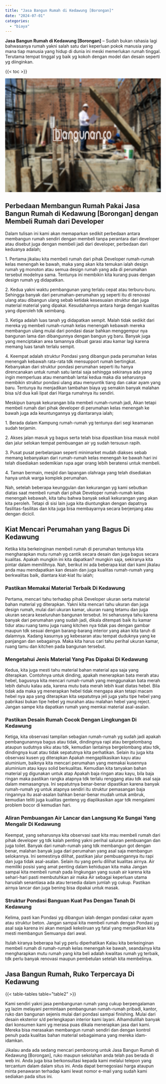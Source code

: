 ```yaml
---
title: "Jasa Bangun Rumah di Kedawung [Borongan]"
date: "2024-07-01"
categories: 
  - "biaya"
---
```


**Jasa Bangun Rumah di Kedawung \[Borongan\]** – Sudah bukan rahasia lagi bahwasanya rumah yakni salah satu dari keperluan pokok manusia yang mana tiap manusia yang hidup di dunia ini meski memerlukan rumah tinggal. Terutama tempat tinggal yg baik yg kokoh dengan model dan desain seperti yg diinginkan.

{{< toc >}}

![Jasa Bangun Rumah di Kedawung [Borongan]](/images/borong-bangunan-03.png)

## Perbedaan Membangun Rumah Pakai Jasa Bangun Rumah di Kedawung \[Borongan\] dengan Membeli Rumah dari Developer

Dalam tulisan ini kami akan memaparkan sedikit perbedaan antara membangun rumah sendiri dengan membeli tanpa perantara dari developer atau disebut juga dengan membeli jadi dari developer, perbedaan dari keduanya adalah;

1\. Pertama jikalau kita membeli rumah dari pihak Developer rumah-rumah kelas menengah ke bawah, maka yang akan kita temukan ialah design rumah yg monoton atau semua design rumah yang ada di perumahan tersebut modelnya sama. Tentunya ini membikin kita kurang puas dengan design rumah yg didapatkan.

2\. Kedua yakni waktu pembangunan yang terlalu cepat atau terburu-buru. Sehingga banyak dari perumahan-perumahan yg seperti itu di renovasi ulang atau dibangun ulang sebab ketidak kesesuaian struktur dan juga material material yang dipakai. Kesudahannya antara harga dengan kualitas yang diperoleh tdk seimbang.

3\. Ketiga adalah luas tanah yg didapatkan sempit. Malah tidak sedikit dari mereka yg membeli rumah-rumah kelas menengah kebawah mereka membangun ulang mulai dari pondasi dasar bahkan menggempur nya bangunan lama dan dibangunnya dengan bangun yg baru. Banyak juga yang menciptakan area tamannya dibuat garasi atau kamar lagi karena memang luas tanah terlalu sempit.

4\. Keempat adalah struktur Pondasi yang dibangun pada perumahan kelas menengah kebawah rata-rata tdk mensupport rumah bertingkat. Kebanyakan dari struktur pondasi perumahan seperti itu hanya direncanakan untuk rumah satu lantai saja sehingga sekiranya ada yang ingin memperluas atau menambah lantai kedua maka dia seharusnya membikin struktur pondasi ulang atau menyuntik tiang dan cakar ayam yang baru. Tentunya itu menjadikan tambahan biaya yg semakin banyak malahan bisa s/d dua kali lipat dari Harga rumahnya itu sendiri.

Meskipun banyak kekurangan bila membeli rumah-rumah jadi, Akan tetapi membeli rumah dari pihak developer di perumahan kelas menengah ke bawah juga ada keuntungannya yg diantaranya ialah;

1\. Berada dalam Kampung rumah-rumah yg tentunya dari segi keamanan sudah terjamin.

2\. Akses jalan masuk yg bagus serta telah bisa dipastikan bisa masuk mobil dan jalur selokan tempat pembuangan air yg sudah tersusun rapih.

3\. Pusat pusat perbelanjaan seperti minimarket mudah diakses sebab memang kebanyakan dari rumah-rumah kelas menengah ke bawah hari ini telah disediakan sedemikian rupa agar orang lebih beratensi untuk membeli.

4\. Taman bermain, mesjid dan lapangan olahraga yang telah disediakan hanya untuk warga komplek perumahan.

Nah, setelah beberapa keunggulan dan kekurangan yg kami sebutkan diatas saat membeli rumah dari pihak Developer rumah-rumah kelas menengah kebawah, kita tahu bahwa banyak sekali kekurangan yang akan kita peroleh. Tetapi di sisi lain juga kita diuntungkan dengan dapatnya fasilitas-fasilitas dan kita juga bisa membayarnya secara berjenjang atau dengan dicicil.

## Kiat Mencari Perumahan yang Bagus Di Kedawung

Ketika kita berkeinginan membeli rumah di perumahan tentunya kita mengharapkan mutu rumah yg cantik secara desain dan juga bagus secara kualitas. Apakah mungkin ini kita dapatkan? mungkin saja, sekiranya kita pintar dalam memilihnya. Nah, berikut ini ada beberapa kiat dari kami jikalau anda mau mendapatkan kan desain dan juga kualitas rumah-rumah yang berkwalitas baik, diantara kiat-kiat Itu ialah;

### Pastikan Memakai Material Terbaik Di Kedawung

Pertama, mencari tahu terhadap pihak Developer ukuran serta material bahan material yg diterapkan. Yakni kita mencari tahu ukuran dan juga design rumah, mulai dari ukuran kamar, ukuran ruang tetamu dan juga ukuran secara keseluruhan bangunan tersebut. Ini seharusnya tahu karena banyak dari perumahan yang sudah jadi, dikala ditempati baik itu kamar tidur atau ruang tamu juga ruang kitchen nya tidak pas dengan gambar maupun tdk sesuai dengan barang-barang interior yang akan kita taruh di dalamnya. Kadang kasurnya yg kebesaran atau tempat duduknya yang ke panjangan dan sebagainya. Maka kita harus cari tahu perihal ukuran kamar, ruang tamu dan kitchen pada bangunan tersebut.

### Mengetahui Jenis Material Yang Pas Dipakai Di Kedawung

Kedua, kita juga mesti tahu material bahan material apa saja yang diterapkan. Contohnya untuk dinding, apakah menerapkan bata merah atau hebel, bagusnya kita mencari rumah-rumah yang menggunakan bata merah lebih dahulu kalau ada, karena mutu bata merah lebih kuat diatas hebel. Bila tidak ada maka yg menerapkan hebel tidak mengapa akan tetapi macam hebel nya apa yang diterapkan kita sepatutnya jeli juga yaitu tipe hebel yang pabrikasi bukan tipe hebel yg murahan atau malahan hebel yang reject. Jangan sampe kita dapatkan rumah yang memkai material asal-asalan.

### Pastikan Desain Rumah Cocok Dengan Lingkungan Di Kedawung

Ketiga, kita observasi tampilan sebagian rumah-rumah yg sudah jadi apakah pembangunannya bagus atau tidak, dindingnya rapi atau bergelombang ataupun sudutnya siku atau tdk, kemudian lantainya bergelombang atau tdk, dindingnya kuat atau tidak sepatutnya kita perhatikan. Selain itu juga kita observasi kusen yg diterapkan Apakah mengaplikasikan kayu atau aluminium, baiknya kita mencari perumahan yang memakai kusennya aluminium atau kayu solid berkualitas. Kemudian kita tanyakan bahan material yg digunakan untuk atap Apakah baja ringan atau kayu, bila baja ringan maka pastikan rangka atapnya tdk terlalu renggang atau tdk asal saja dalam memasangnya. Ini sepatutnya benar-benar dipastikan karena banyak rumah-rumah yg untuk atapnya sendiri itu struktur pemasangan baja ringannya itu asal-asalan bahkan benar-benar mudah untuk ambruk, kemudian teliti juga kualitas genteng yg diaplikasikan agar tdk mengalami problem bocor di kemudian hari.

### Aliran Pembuangan Air Lancar dan Langsung Ke Sungai Yang Mengalir Di Kedawung

Keempat, yang seharusnya kita observasi saat kita mau membeli rumah dari pihak developer yg tdk kalah penting yakni perihal saluran pembuangan dan juga toilet. Banyak dari rumah-rumah yang tdk membangun got dengan benar, malahan banyak juga dari perumahan yang asal saja membangun selokannya. Ini semestinya dilihat, pastikan jalur pembuangannya itu rapi dan juga tidak asal-asalan. Selain itu yang perlu dilihat kualitas airnya. Air memiliki posisi yang amat penting dalam kehidupan kita maka Jangan sampai kita membeli rumah pada lingkungan yang susah air karena kita sehari-hari pasti membutuhkan air maka Air sebagai keperluan utama haruslah senantiasa ada atau tersedia dalam jumlah yg cukup. Pastikan airnya lancar dan juga bening bisa dipakai untuk masak.

### Struktur Pondasi Banguan Kuat Pas Dengan Tanah Di Kedawung

Kelima, pasti kan Pondasi yg dibangun ialah dengan pondasi cakar ayam atau struktur beton. Jangan sampai kita membeli rumah dengan Pondasi yg asal saja karena ini akan menjadi kekeliruan yg fatal yang menjadikan kita mesti membangun Semuanya dari awal.

Itulah kiranya beberapa hal yg perlu diperhatikan Kalau kita berkeinginan membeli rumah di rumah-rumah kelas menengah ke bawah, seandainya kita mengharapkan mutu rumah yang kita beli adalah kwalitas rumah yg terbaik, tdk perlu banyak renovasi maupun pembetulan setelah kita membelinya.

## Jasa Bangun Rumah, Ruko Terpercaya Di Kedawung

{{< table-tables table="table2" >}}

Kami sendiri yakni jasa pembangunan rumah yang cukup berpengalaman yg lazim melayani permintaan pembangunan rumah-rumah pribadi, kantor, ruko dan bangunan sejenis mulai dari pondasi sampai finishing. Mulai dari desain eksterior s/d perlengkapan interior kami layani. Alhamdulillah banyak dari konsumen kami yg merasa puas dikala menerapkan jasa dari kami. Mereka bisa merasakan membangun rumah sendiri dan dengan kontrol penuh pada kualitas bahan material sebagaimana yang mereka idam-idamkan.

Jikalau anda ada sedang mencari pemborong untuk Jasa Bangun Rumah di Kedawung \[Borongan\], ruko maupun sekolahan anda telah pas berada di web ini. Anda juga bisa berkonsultasi kepada kami melalui telepon yang tercantum dalam dalam situs ini. Anda dapat bernegosiasi harga ataupun minta penawaran terhadap kami lewat nomor e-mail yang sudah kami sediakan pada situs ini.
